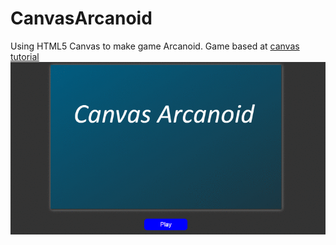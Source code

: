 # CanvasArcanoid
Using HTML5 Canvas to make game Arcanoid. Game based at [canvas tutorial](http://billmill.org/static/canvastutorial/bricks.html)
![alt tag](https://github.com/mlukasz7/canvasArcanoid/blob/master/canvasArcanoid.gif?raw=true)
